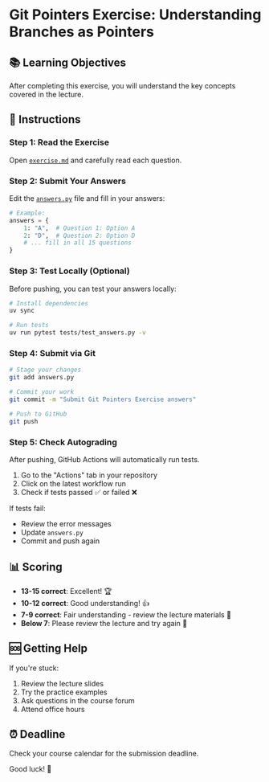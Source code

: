 # Git Pointers Exercise: Understanding Branches as Pointers

## 📚 Learning Objectives

After completing this exercise, you will understand the key concepts covered in the lecture.

## 📝 Instructions

### Step 1: Read the Exercise

Open [`exercise.md`](./exercise.md) and carefully read each question.

### Step 2: Submit Your Answers

Edit the [`answers.py`](./answers.py) file and fill in your answers:

```python
# Example:
answers = {
    1: "A",  # Question 1: Option A
    2: "D",  # Question 2: Option D
    # ... fill in all 15 questions
}
```

### Step 3: Test Locally (Optional)

Before pushing, you can test your answers locally:

```bash
# Install dependencies
uv sync

# Run tests
uv run pytest tests/test_answers.py -v
```

### Step 4: Submit via Git

```bash
# Stage your changes
git add answers.py

# Commit your work
git commit -m "Submit Git Pointers Exercise answers"

# Push to GitHub
git push
```

### Step 5: Check Autograding

After pushing, GitHub Actions will automatically run tests.

1. Go to the "Actions" tab in your repository
2. Click on the latest workflow run
3. Check if tests passed ✅ or failed ❌

If tests fail:
- Review the error messages
- Update `answers.py`
- Commit and push again

## 📊 Scoring

- **13-15 correct**: Excellent! 🏆
- **10-12 correct**: Good understanding! 👍
- **7-9 correct**: Fair understanding - review the lecture materials 📖
- **Below 7**: Please review the lecture and try again 🔄

## 🆘 Getting Help

If you're stuck:
1. Review the lecture slides
2. Try the practice examples
3. Ask questions in the course forum
4. Attend office hours

## ⏰ Deadline

Check your course calendar for the submission deadline.

Good luck! 🚀
